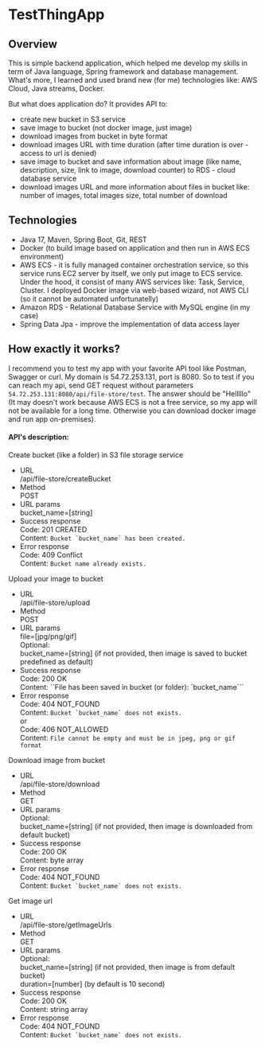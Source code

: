 # TestThingApp

## Overview
This is simple backend application, which helped me develop my skills in term of Java language, Spring framework and database management.
What's more, I learned and used brand new (for me) technologies like: AWS Cloud, Java streams, Docker.

But what does application do? It provides API to:
- create new bucket in S3 service
- save image to bucket (not docker image, just image)
- download images from bucket in byte format
- download images URL with time duration (after time duration is over - access to url is denied)
- save image to bucket and save information about image (like name, description, size, link to image, download counter) to RDS - cloud database service
- download images URL and more information about files in bucket like: number of images, total images size, total number of download

## Technologies
- Java 17, Maven, Spring Boot, Git, REST
- Docker (to build image based on application and then run in AWS ECS environment)
- AWS ECS - it is fully managed container orchestration service, so this service runs EC2 server by itself, we only put image to ECS service. 
Under the hood, it consist of many AWS services like: Task, Service, Cluster. I deployed Docker image via web-based wizard, not AWS CLI (so it cannot be automated unfortunatelly)
- Amazon RDS - Relational Database Service with MySQL engine (in my case)
- Spring Data Jpa - improve the implementation of data access layer

## How exactly it works?
I recommend you to test my app with your favorite API tool like Postman, Swagger or curl. My domain is 54.72.253.131, port is 8080. So to test
if you can reach my api, send GET request without parameters `54.72.253.131:8080/api/file-store/test`. The answer should be "Helllllo" (It may doesn't work because AWS ECS
is not a free service, so my app will not be available for a long time. Otherwise you can download docker image and run app on-premises).

#### API's description:

Create bucket (like a folder) in S3 file storage service
- URL<br>
/api/file-store/createBucket
- Method<br>
POST
- URL params<br>
bucket_name=[string]
- Success response<br>
Code: 201 CREATED<br>
Content: ``Bucket `bucket_name` has been created.``
- Error response<br>
Code: 409 Conflict<br>
Content: ``Bucket name already exists.``

Upload your image to bucket
- URL<br>
/api/file-store/upload
- Method<br>
POST
- URL params<br>
file=[jpg/png/gif]<br>
  Optional:<br>
bucket_name=[string] (if not provided, then image is saved to bucket predefined as default)
- Success response<br>
Code: 200 OK<br>
Content: ``File has been saved in bucket (or folder): `bucket_name```
- Error response<br>
Code: 404 NOT_FOUND<br>
Content: ``Bucket `bucket_name` does not exists.``<br>
  or<br>
Code: 406 NOT_ALLOWED<br>
Content: ``File cannot be empty and must be in jpeg, png or gif format``

Download image from bucket
- URL<br>
/api/file-store/download
- Method<br>
GET
- URL params<br>
  Optional:<br>
bucket_name=[string] (if not provided, then image is downloaded from default bucket)
- Success response<br>
Code: 200 OK<br>
Content: byte array
- Error response<br>
Code: 404 NOT_FOUND<br>
Content: ``Bucket `bucket_name` does not exists.``<br>

Get image url
- URL<br>
/api/file-store/getImageUrls
- Method<br>
GET
- URL params<br>
  Optional:<br>
bucket_name=[string] (if not provided, then image is from default bucket)<br>
duration=[number] (by default is 10 second)
- Success response<br>
Code: 200 OK<br>
Content: string array
- Error response<br>
Code: 404 NOT_FOUND<br>
Content: ``Bucket `bucket_name` does not exists.``<br>


